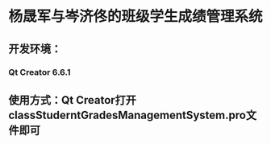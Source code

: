 # 杨晟军与岑济佟的班级学生成绩管理系统 

## 开发环境：
### Qt Creator 6.6.1
## 使用方式：Qt Creator打开classStuderntGradesManagementSystem.pro文件即可
